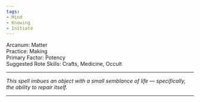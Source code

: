 ```yaml
---
tags:
- Mind
- Knowing
- Initiate
---
```


Arcanum: Matter\
Practice: Making\
Primary Factor: Potency\
Suggested Rote Skills: Crafts, Medicine, Occult

---

_This spell imbues an object with a small semblance of life — specifically, the ability to repair itself._

---